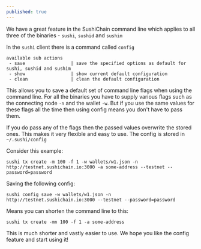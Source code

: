 ```yaml
---
published: true
---
```

We have a great feature in the SushiChain command line which applies to all three of the binaries - `sushi`, `sushid` and `sushim`

In the `sushi` client there is a command called `config`

```
available sub actions
 - save                 | save the specified options as default for sushi, sushid and sushim
 - show                 | show current default configuration
 - clean                | clean the default configuration
 ```
 
This allows you to save a default set of command line flags when using the command line. For all the binaries you have to supply various flags such as the connecting node `-n` and the wallet `-w`. But if you use the same values for these flags all the time then using config means you don't have to pass them.
 
If you do pass any of the flags then the passed values overwrite the stored ones. This makes it very flexible and easy to use. The config is stored in `~/.sushi/config`

Consider this example:

```
sushi tx create -m 100 -f 1 -w wallets/w1.json -n http://testnet.sushichain.io:3000 -a some-address --testnet --password=password
```

Saving the following config:

```
sushi config save -w wallets/w1.json -n http://testnet.sushichain.io:3000 --testnet --password=password
```

Means you can shorten the command line to this:

```
sushi tx create -mn 100 -f 1 -a some-address
```

This is much shorter and vastly easier to use. We hope you like the config feature and start using it!
